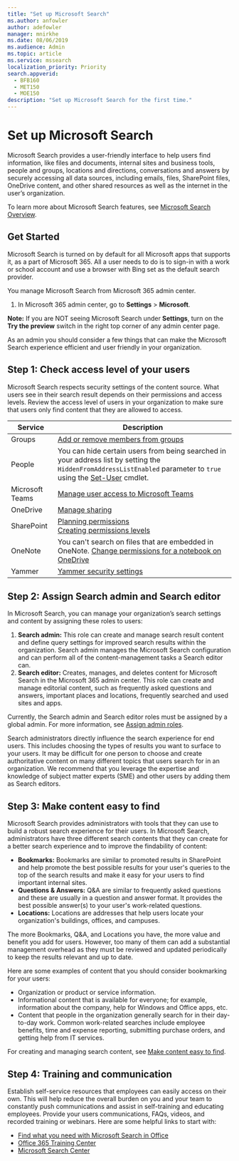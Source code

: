 ```yaml
---
title: "Set up Microsoft Search"
ms.author: anfowler
author: adefowler
manager: mnirkhe
ms.date: 08/06/2019
ms.audience: Admin
ms.topic: article
ms.service: mssearch
localization_priority: Priority
search.appverid:
  - BFB160
  - MET150
  - MOE150
description: "Set up Microsoft Search for the first time."
---
```


# Set up Microsoft Search

Microsoft Search provides a user-friendly interface to help users find information, like files and documents, internal sites and business tools, people and groups, locations and directions, conversations and answers by securely accessing all data sources, including emails, files, SharePoint files, OneDrive content, and other shared resources as well as the internet in the user’s organization.

To learn more about Microsoft Search features, see [Microsoft Search Overview](overview-microsoft-search.md).

## Get Started

Microsoft Search is turned on by default for all Microsoft apps that supports it, as a part of Microsoft 365. All a user needs to do is to sign-in with a work or school account and use a browser with Bing set as the default search provider.

You manage Microsoft Search from Microsoft 365 admin center.

1. In Microsoft 365 admin center, go to **Settings** > **Microsoft**.

**Note:** If you are NOT seeing Microsoft Search under **Settings**, turn on the **Try the preview** switch in the right top corner of any admin center page.

As an admin you should consider a few things that can make the Microsoft Search experience efficient and user friendly in your organization.

## Step 1: Check access level of your users

Microsoft Search respects security settings of the content source. What users see in their search result depends on their permissions and access levels. Review the access level of users in your organization to make sure that users only find content that they are allowed to access.

| Service         | Description                                                                                                                                                                                                                                         |
| --------------- | --------------------------------------------------------------------------------------------------------------------------------------------------------------------------------------------------------------------------------------------------- |
| Groups          | [Add or remove members from groups](https://docs.microsoft.com/office365/admin/create-groups/add-or-remove-members-from-groups)                                                                                                                     |
| People          | You can hide certain users from being searched in your address list by setting the `HiddenFromAddressListEnabled` parameter to `true` using the [Set-User](https://docs.microsoft.com/powershell/module/exchange/users-and-groups/set-user) cmdlet. |
| Microsoft Teams | [Manage user access to Microsoft Teams](https://docs.microsoft.com/microsoftteams/user-access)                                                                                                                                                      |
| OneDrive        | [Manage sharing](https://docs.microsoft.com/OneDrive/manage-sharing)                                                                                                                                                                                |
| SharePoint      | [Planning permissions](https://docs.microsoft.com/en-us/sharepoint/plan-your-permissions-strategy)<br> [Creating permissions levels](https://docs.microsoft.com/en-us/sharepoint/how-to-create-and-edit-permission-levels)                          |
| OneNote         | You can't search on files that are embedded in OneNote. [Change permissions for a notebook on OneDrive](https://support.office.com/article/B9600CCF-045A-40E6-9913-4A7EB02869A5)                                                                    |
| Yammer          | [Yammer security settings](https://docs.microsoft.com/Yammer/manage-security-and-compliance/yammer-security-settings)                                                                                                                               |

## Step 2: Assign Search admin and Search editor

In Microsoft Search, you can manage your organization’s search settings and content by assigning these roles to users:

1. **Search admin:** This role can create and manage search result content and define query settings for improved search results within the organization. Search admin manages the Microsoft Search configuration and can perform all of the content-management tasks a Search editor can.
2. **Search editor:** Creates, manages, and deletes content for Microsoft Search in the Microsoft 365 admin center. This role can create and manage editorial content, such as frequently asked questions and answers, important places and locations, frequently searched and used sites and apps.

Currently, the Search admin and Search editor roles must be assigned by a global admin. For more information, see [Assign admin roles](https://docs.microsoft.com/en-us/office365/admin/add-users/assign-admin-roles?view=o365-worldwide).

Search administrators directly influence the search experience for end users. This includes choosing the types of results you want to surface to your users. It may be difficult for one person to choose and create authoritative content on many different topics that users search for in an organization. We recommend that you leverage the expertise and knowledge of subject matter experts (SME) and other users by adding them as Search editors.

## Step 3: Make content easy to find

Microsoft Search provides administrators with tools that they can use to build a robust search experience for their users. In Microsoft Search, administrators have three different search contents that they can create for a better search experience and to improve the findability of content:

- **Bookmarks:** Bookmarks are similar to promoted results in SharePoint and help promote the best possible results for your user's queries to the top of the search results and make it easy for your users to find important internal sites.
- **Questions & Answers:** Q&A are similar to frequently asked questions and these are usually in a question and answer format. It provides the best possible answer(s) to your user's work-related questions.
- **Locations:** Locations are addresses that help users locate your organization's buildings, offices, and campuses.

The more Bookmarks, Q&A, and Locations you have, the more value and benefit you add for users. However, too many of them can add a substantial management overhead as they must be reviewed and updated periodically to keep the results relevant and up to date.

Here are some examples of content that you should consider bookmarking for your users:

- Organization or product or service information.
- Informational content that is available for everyone; for example, information about the company, help for Windows and Office apps, etc.
- Content that people in the organization generally search for in their day-to-day work. Common work-related searches include employee benefits, time and expense reporting, submitting purchase orders, and getting help from IT services.

For creating and managing search content, see [Make content easy to find](make-content-easy-to-find.md).

## Step 4: Training and communication

Establish self-service resources that employees can easily access on their own. This will help reduce the overall burden on you and your team to constantly push communications and assist in self-training and educating employees. Provide your users communications, FAQs, videos, and recorded training or webinars. Here are some helpful links to start with:

- [Find what you need with Microsoft Search in Office](https://support.office.com/article/find-what-you-need-with-microsoft-search-in-office-2457d4d8-48a8-4ad4-ab89-5a0657aa8446?ui=en-US&rs=en-US&ad=US)
- [Office 365 Training Center](https://support.office.com/office-training-center)
- [Microsoft Search Center](https://support.office.com/en-us/article/-working-title-microsoft-search-center-b8bf5a2c-7515-40a9-9a6a-b8ed382c86bc?ui=en-US&rs=en-US&ad=US)